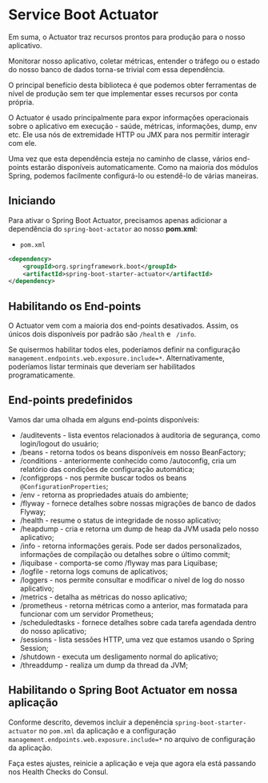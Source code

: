 # Service Boot Actuator

Em suma, o Actuator traz recursos prontos para produção para o nosso aplicativo.

Monitorar nosso aplicativo, coletar métricas, entender o tráfego ou o estado do nosso banco de dados torna-se trivial com essa dependência.

O principal benefício desta biblioteca é que podemos obter ferramentas de nível de produção sem ter que implementar esses recursos por conta própria.

O Actuator é usado principalmente para expor informações operacionais sobre o aplicativo em execução - saúde, métricas, informações, dump, env etc. Ele usa nós de extremidade HTTP ou JMX para nos permitir interagir com ele.

Uma vez que esta dependência esteja no caminho de classe, vários end-points estarão disponíveis automaticamente. Como na maioria dos módulos Spring, podemos facilmente configurá-lo ou estendê-lo de várias maneiras.

## Iniciando

Para ativar o Spring Boot Actuator, precisamos apenas adicionar a dependência do ```spring-boot-actator``` ao nosso **pom.xml**:

- ```pom.xml```

```xml
<dependency>
    <groupId>org.springframework.boot</groupId>
    <artifactId>spring-boot-starter-actuator</artifactId>
</dependency>
```

## Habilitando os End-points

O Actuator vem com a maioria dos end-points desativados. Assim, os únicos dois disponíveis por padrão são ```/health``` e ``` /info```.

Se quisermos habilitar todos eles, poderíamos definir na configuração ```management.endpoints.web.exposure.include=*```. Alternativamente, poderíamos listar terminais que deveriam ser habilitados programaticamente.

## End-points predefinidos

Vamos dar uma olhada em alguns end-points disponíveis:

- /auditevents - lista eventos relacionados à auditoria de segurança, como login/logout do usuário;
- /beans - retorna todos os beans disponíveis em nosso BeanFactory;
- /conditions - anteriormente conhecido como /autoconfig, cria um relatório das condições de configuração automática;
- /configprops - nos permite buscar todos os beans ```@ConfigurationProperties```;
- /env - retorna as propriedades atuais do ambiente;
- /flyway - fornece detalhes sobre nossas migrações de banco de dados Flyway;
- /health - resume o status de integridade de nosso aplicativo;
- /heapdump - cria e retorna um dump de heap da JVM usada pelo nosso aplicativo;
- /info - retorna informações gerais. Pode ser dados personalizados, informações de compilação ou detalhes sobre o último commit;
- /liquibase - comporta-se como /flyway mas para Liquibase;
- /logfile - retorna logs comuns de aplicativos;
- /loggers - nos permite consultar e modificar o nível de log do nosso aplicativo;
- /metrics - detalha as métricas do nosso aplicativo;
- /prometheus - retorna métricas como a anterior, mas formatada para funcionar com um servidor Prometheus;
- /scheduledtasks - fornece detalhes sobre cada tarefa agendada dentro do nosso aplicativo;
- /sessions - lista sessões HTTP, uma vez que estamos usando o Spring Session;
- /shutdown - executa um desligamento normal do aplicativo;
- /threaddump - realiza um dump da thread da JVM;

## Habilitando o Spring Boot Actuator em nossa aplicação

Conforme descrito, devemos incluir a depenência ```spring-boot-starter-actuator``` no ```pom.xml``` da aplicação e a configuração ```management.endpoints.web.exposure.include=*``` no arquivo de configuração da aplicação.

Faça estes ajustes, reinicie a aplicação e veja que agora ela está passando nos Health Checks do Consul.
